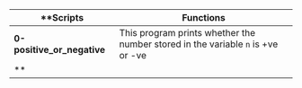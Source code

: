 |**Scripts			|**Functions**								|
|-------------------------------|-----------------------------------------------------------------------|
|**0-positive_or_negative**	|This program prints whether the number stored in the variable ```n``` is +ve or -ve|
|**
